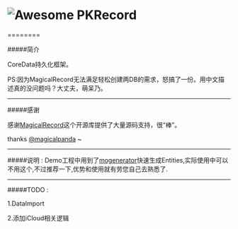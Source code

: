 # ![Awesome](https://github.com/passerbycrk/PKRecord/blob/master/logo/awesome_logo_small.png?raw=true) PKRecord
========

#####简介

CoreData持久化框架。

PS:因为MagicalRecord无法满足轻松创建两DB的需求，怒搞了一份。用中文描述真的没问题吗？大丈夫，萌呆乃。

---
#####感谢

感谢[MagicalRecord](https://github.com/magicalpanda/MagicalRecord)这个开源库提供了大量源码支持，很“棒”。

thanks [@magicalpanda](https://github.com/magicalpanda/) ~

---
#####说明 :
Demo工程中用到了[mogenerator](https://github.com/rentzsch/mogenerator)快速生成Entities,实际使用中可以不用这个,不过推荐一下,优势和使用就有劳您自己去熟悉了.

---
#####TODO :

1.DataImport

2.添加iCloud相关逻辑

